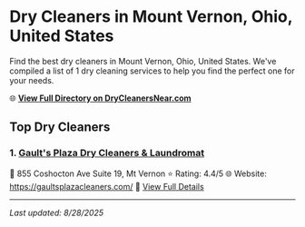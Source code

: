 # Dry Cleaners in Mount Vernon, Ohio, United States

Find the best dry cleaners in Mount Vernon, Ohio, United States. We've compiled a list of 1 dry cleaning services to help you find the perfect one for your needs.

🌐 **[View Full Directory on DryCleanersNear.com](https://drycleanersnear.com/city/US/Ohio/Mount%20Vernon)**

## Top Dry Cleaners

### 1. [Gault's Plaza Dry Cleaners & Laundromat](https://drycleanersnear.com/dryCleaner/689aa0342abe37ea0a656161/gault-s-plaza-dry-cleaners-laundromat)
📍 855 Coshocton Ave Suite 19, Mt Vernon
⭐ Rating: 4.4/5
🌐 Website: https://gaultsplazacleaners.com/
🔗 [View Full Details](https://drycleanersnear.com/dryCleaner/689aa0342abe37ea0a656161/gault-s-plaza-dry-cleaners-laundromat)


---

*Last updated: 8/28/2025*
